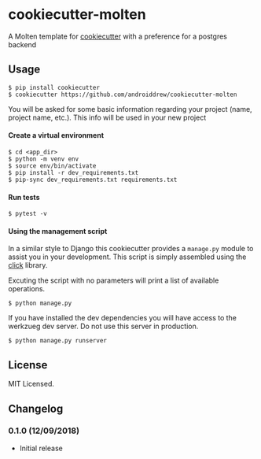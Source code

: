 # cookiecutter-molten

A Molten template for [cookiecutter](https://github.com/audreyr/cookiecutter) with a preference for a postgres backend

## Usage

```
$ pip install cookiecutter
$ cookiecutter https://github.com/androiddrew/cookiecutter-molten
```
You will be asked for some basic information regarding your project (name, project name, etc.). This info will be used in your new project

#### Create a virtual environment
```
$ cd <app_dir>
$ python -m venv env
$ source env/bin/activate
$ pip install -r dev_requirements.txt
$ pip-sync dev_requirements.txt requirements.txt
```
#### Run tests
```
$ pytest -v
```

#### Using the management script
In a similar style to Django this cookiecutter provides a `manage.py` module to assist you in your development. This script is simply assembled using the [click](https://github.com/pallets/click) library. 

Excuting the script with no parameters will print a list of available operations.
```
$ python manage.py
```



If you have installed the dev dependencies you will have access to the werkzueg dev server. Do not use this server in production.
```
$ python manage.py runserver
```

## License

MIT Licensed.

## Changelog

### 0.1.0 (12/09/2018)
- Initial release